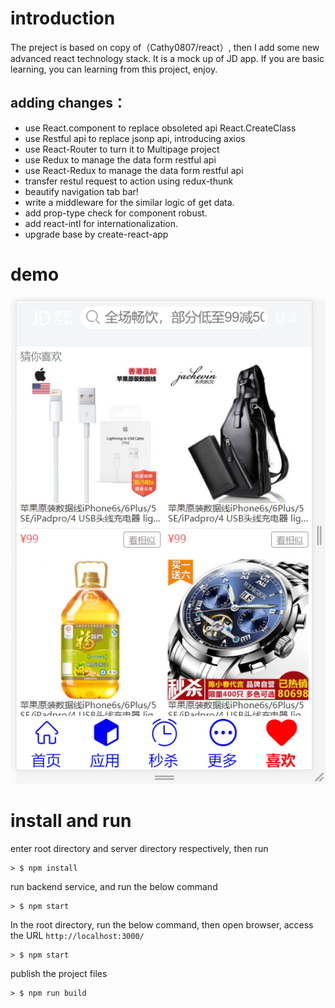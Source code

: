 
# introduction
The preject is based on copy of（Cathy0807/react）, then I add some new advanced react technology stack. 
It is a mock up of JD app. If you are basic learning, you can learning from this project, enjoy.

## adding changes：
* use React.component to replace obsoleted api React.CreateClass
* use Restful api to replace jsonp api, introducing axios
* use React-Router to turn it to Multipage project
* use Redux to manage the data form restful api
* use React-Redux to manage the data form restful api
* transfer restul request to action using redux-thunk
* beautify navigation tab bar!
* write a middleware for the similar logic of get data.
* add prop-type check for component robust.
* add react-intl for internationalization.
* upgrade base by create-react-app

# demo
![avatar](./demo.png)


# install and run

enter root directory and server directory respectively, then run

```
> $ npm install
```

run backend service, and run the below command

```
> $ npm start
```

In the root directory, run the below command, then open browser, access the URL `http://localhost:3000/`

```
> $ npm start
```

publish the project files

```
> $ npm run build
```
